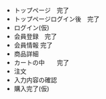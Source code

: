 * トップページ　完了
* トップページログイン後　完了
* ログイン(仮)
* 会員登録　完了
* 会員情報 完了
* 商品詳細
* カートの中　　完了
* 注文
* 入力内容の確認
* 購入完了(仮)

